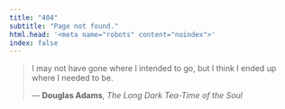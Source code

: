 ```yaml
---
title: "404"
subtitle: "Page not found."
html.head: '<meta name="robots" content="noindex">'
index: false
---
```


> I may not have gone where I intended to go, but I think I ended up where
> I needed to be.
>
> &mdash; **Douglas Adams**, _The Long Dark Tea-Time of the Soul_

